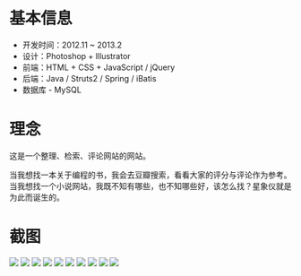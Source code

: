 # 基本信息

* 开发时间：2012.11 ~ 2013.2
* 设计：Photoshop + Illustrator
* 前端：HTML + CSS + JavaScript / jQuery
* 后端：Java / Struts2 / Spring / iBatis
* 数据库 - MySQL



# 理念

这是一个整理、检索、评论网站的网站。

当我想找一本关于编程的书，我会去豆瓣搜索，看看大家的评分与评论作为参考。当我想找一个小说网站，我既不知有哪些，也不知哪些好，该怎么找？星象仪就是为此而诞生的。



# 截图

![](screenshot/1.png)
![](screenshot/2.png)
![](screenshot/3.png)
![](screenshot/4.png)
![](screenshot/5.png)
![](screenshot/6.png)
![](screenshot/7.png)
![](screenshot/8.png)
![](screenshot/9.png)
![](screenshot/10.png)